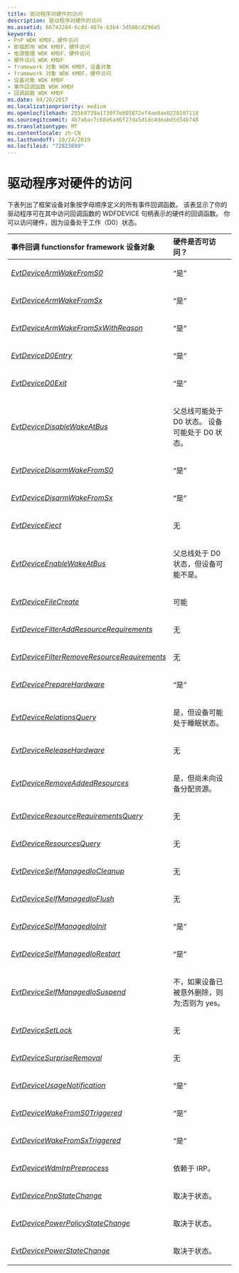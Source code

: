 ```yaml
---
title: 驱动程序对硬件的访问
description: 驱动程序对硬件的访问
ms.assetid: 66743284-6cdd-467e-b3b4-3d588cd296a5
keywords:
- PnP WDK KMDF，硬件访问
- 即插即用 WDK KMDF，硬件访问
- 电源管理 WDK KMDF，硬件访问
- 硬件访问 WDK KMDF
- framework 对象 WDK KMDF，设备对象
- framework 对象 WDK KMDF，硬件访问
- 设备对象 WDK KMDF
- 事件回调函数 WDK KMDF
- 回调函数 WDK KMDF
ms.date: 04/20/2017
ms.localizationpriority: medium
ms.openlocfilehash: 255b9739a1730f7e605872ef4ae0ae0228107118
ms.sourcegitcommit: 4b7a6ac7c68e6ad6f27da5d1dc4deabd5d34b748
ms.translationtype: MT
ms.contentlocale: zh-CN
ms.lasthandoff: 10/24/2019
ms.locfileid: "72823699"
---
```

# <a name="driver-access-to-hardware"></a>驱动程序对硬件的访问


下表列出了框架设备对象按字母顺序定义的所有事件回调函数。 该表显示了你的驱动程序可在其中访问回调函数的 WDFDEVICE 句柄表示的硬件的回调函数。 你可以访问硬件，因为设备处于工作（D0）状态。

<table>
<colgroup>
<col width="50%" />
<col width="50%" />
</colgroup>
<thead>
<tr class="header">
<th align="left">事件回调 functionsfor framework 设备对象</th>
<th align="left">硬件是否可访问？</th>
</tr>
</thead>
<tbody>
<tr class="odd">
<td align="left"><p><a href="https://docs.microsoft.com/windows-hardware/drivers/ddi/wdfdevice/nc-wdfdevice-evt_wdf_device_arm_wake_from_s0" data-raw-source="[&lt;em&gt;EvtDeviceArmWakeFromS0&lt;/em&gt;](https://docs.microsoft.com/windows-hardware/drivers/ddi/wdfdevice/nc-wdfdevice-evt_wdf_device_arm_wake_from_s0)"><em>EvtDeviceArmWakeFromS0</em></a></p></td>
<td align="left"><p>“是”</p></td>
</tr>
<tr class="even">
<td align="left"><p><a href="https://docs.microsoft.com/windows-hardware/drivers/ddi/wdfdevice/nc-wdfdevice-evt_wdf_device_arm_wake_from_sx" data-raw-source="[&lt;em&gt;EvtDeviceArmWakeFromSx&lt;/em&gt;](https://docs.microsoft.com/windows-hardware/drivers/ddi/wdfdevice/nc-wdfdevice-evt_wdf_device_arm_wake_from_sx)"><em>EvtDeviceArmWakeFromSx</em></a></p></td>
<td align="left"><p>“是”</p></td>
</tr>
<tr class="odd">
<td align="left"><p><a href="https://docs.microsoft.com/windows-hardware/drivers/ddi/wdfdevice/nc-wdfdevice-evt_wdf_device_arm_wake_from_sx_with_reason" data-raw-source="[&lt;em&gt;EvtDeviceArmWakeFromSxWithReason&lt;/em&gt;](https://docs.microsoft.com/windows-hardware/drivers/ddi/wdfdevice/nc-wdfdevice-evt_wdf_device_arm_wake_from_sx_with_reason)"><em>EvtDeviceArmWakeFromSxWithReason</em></a></p></td>
<td align="left"><p>“是”</p></td>
</tr>
<tr class="even">
<td align="left"><p><a href="https://docs.microsoft.com/windows-hardware/drivers/ddi/wdfdevice/nc-wdfdevice-evt_wdf_device_d0_entry" data-raw-source="[&lt;em&gt;EvtDeviceD0Entry&lt;/em&gt;](https://docs.microsoft.com/windows-hardware/drivers/ddi/wdfdevice/nc-wdfdevice-evt_wdf_device_d0_entry)"><em>EvtDeviceD0Entry</em></a></p></td>
<td align="left"><p>“是”</p></td>
</tr>
<tr class="odd">
<td align="left"><p><a href="https://docs.microsoft.com/windows-hardware/drivers/ddi/wdfdevice/nc-wdfdevice-evt_wdf_device_d0_exit" data-raw-source="[&lt;em&gt;EvtDeviceD0Exit&lt;/em&gt;](https://docs.microsoft.com/windows-hardware/drivers/ddi/wdfdevice/nc-wdfdevice-evt_wdf_device_d0_exit)"><em>EvtDeviceD0Exit</em></a></p></td>
<td align="left"><p>“是”</p></td>
</tr>
<tr class="even">
<td align="left"><p><a href="https://docs.microsoft.com/windows-hardware/drivers/ddi/wdfpdo/nc-wdfpdo-evt_wdf_device_disable_wake_at_bus" data-raw-source="[&lt;em&gt;EvtDeviceDisableWakeAtBus&lt;/em&gt;](https://docs.microsoft.com/windows-hardware/drivers/ddi/wdfpdo/nc-wdfpdo-evt_wdf_device_disable_wake_at_bus)"><em>EvtDeviceDisableWakeAtBus</em></a></p></td>
<td align="left"><p>父总线可能处于 D0 状态。 设备可能处于 D0 状态。</p></td>
</tr>
<tr class="odd">
<td align="left"><p><a href="https://docs.microsoft.com/windows-hardware/drivers/ddi/wdfdevice/nc-wdfdevice-evt_wdf_device_disarm_wake_from_s0" data-raw-source="[&lt;em&gt;EvtDeviceDisarmWakeFromS0&lt;/em&gt;](https://docs.microsoft.com/windows-hardware/drivers/ddi/wdfdevice/nc-wdfdevice-evt_wdf_device_disarm_wake_from_s0)"><em>EvtDeviceDisarmWakeFromS0</em></a></p></td>
<td align="left"><p>“是”</p></td>
</tr>
<tr class="even">
<td align="left"><p><a href="https://docs.microsoft.com/windows-hardware/drivers/ddi/wdfdevice/nc-wdfdevice-evt_wdf_device_disarm_wake_from_sx" data-raw-source="[&lt;em&gt;EvtDeviceDisarmWakeFromSx&lt;/em&gt;](https://docs.microsoft.com/windows-hardware/drivers/ddi/wdfdevice/nc-wdfdevice-evt_wdf_device_disarm_wake_from_sx)"><em>EvtDeviceDisarmWakeFromSx</em></a></p></td>
<td align="left"><p>“是”</p></td>
</tr>
<tr class="odd">
<td align="left"><p><a href="https://docs.microsoft.com/windows-hardware/drivers/ddi/wdfpdo/nc-wdfpdo-evt_wdf_device_eject" data-raw-source="[&lt;em&gt;EvtDeviceEject&lt;/em&gt;](https://docs.microsoft.com/windows-hardware/drivers/ddi/wdfpdo/nc-wdfpdo-evt_wdf_device_eject)"><em>EvtDeviceEject</em></a></p></td>
<td align="left"><p>无</p></td>
</tr>
<tr class="even">
<td align="left"><p><a href="https://docs.microsoft.com/windows-hardware/drivers/ddi/wdfpdo/nc-wdfpdo-evt_wdf_device_enable_wake_at_bus" data-raw-source="[&lt;em&gt;EvtDeviceEnableWakeAtBus&lt;/em&gt;](https://docs.microsoft.com/windows-hardware/drivers/ddi/wdfpdo/nc-wdfpdo-evt_wdf_device_enable_wake_at_bus)"><em>EvtDeviceEnableWakeAtBus</em></a></p></td>
<td align="left"><p>父总线处于 D0 状态，但设备可能不是。</p></td>
</tr>
<tr class="odd">
<td align="left"><p><a href="https://docs.microsoft.com/windows-hardware/drivers/ddi/wdfdevice/nc-wdfdevice-evt_wdf_device_file_create" data-raw-source="[&lt;em&gt;EvtDeviceFileCreate&lt;/em&gt;](https://docs.microsoft.com/windows-hardware/drivers/ddi/wdfdevice/nc-wdfdevice-evt_wdf_device_file_create)"><em>EvtDeviceFileCreate</em></a></p></td>
<td align="left"><p>可能</p></td>
</tr>
<tr class="even">
<td align="left"><p><a href="https://docs.microsoft.com/windows-hardware/drivers/ddi/wdffdo/nc-wdffdo-evt_wdf_device_filter_resource_requirements" data-raw-source="[&lt;em&gt;EvtDeviceFilterAddResourceRequirements&lt;/em&gt;](https://docs.microsoft.com/windows-hardware/drivers/ddi/wdffdo/nc-wdffdo-evt_wdf_device_filter_resource_requirements)"><em>EvtDeviceFilterAddResourceRequirements</em></a></p></td>
<td align="left"><p>无</p></td>
</tr>
<tr class="odd">
<td align="left"><p><a href="https://docs.microsoft.com/windows-hardware/drivers/ddi/wdffdo/nc-wdffdo-evt_wdf_device_filter_resource_requirements" data-raw-source="[&lt;em&gt;EvtDeviceFilterRemoveResourceRequirements&lt;/em&gt;](https://docs.microsoft.com/windows-hardware/drivers/ddi/wdffdo/nc-wdffdo-evt_wdf_device_filter_resource_requirements)"><em>EvtDeviceFilterRemoveResourceRequirements</em></a></p></td>
<td align="left"><p>无</p></td>
</tr>
<tr class="even">
<td align="left"><p><a href="https://docs.microsoft.com/windows-hardware/drivers/ddi/wdfdevice/nc-wdfdevice-evt_wdf_device_prepare_hardware" data-raw-source="[&lt;em&gt;EvtDevicePrepareHardware&lt;/em&gt;](https://docs.microsoft.com/windows-hardware/drivers/ddi/wdfdevice/nc-wdfdevice-evt_wdf_device_prepare_hardware)"><em>EvtDevicePrepareHardware</em></a></p></td>
<td align="left"><p>“是”</p></td>
</tr>
<tr class="odd">
<td align="left"><p><a href="https://docs.microsoft.com/windows-hardware/drivers/ddi/wdfdevice/nc-wdfdevice-evt_wdf_device_relations_query" data-raw-source="[&lt;em&gt;EvtDeviceRelationsQuery&lt;/em&gt;](https://docs.microsoft.com/windows-hardware/drivers/ddi/wdfdevice/nc-wdfdevice-evt_wdf_device_relations_query)"><em>EvtDeviceRelationsQuery</em></a></p></td>
<td align="left"><p>是，但设备可能处于睡眠状态。</p></td>
</tr>
<tr class="even">
<td align="left"><p><a href="https://docs.microsoft.com/windows-hardware/drivers/ddi/wdfdevice/nc-wdfdevice-evt_wdf_device_release_hardware" data-raw-source="[&lt;em&gt;EvtDeviceReleaseHardware&lt;/em&gt;](https://docs.microsoft.com/windows-hardware/drivers/ddi/wdfdevice/nc-wdfdevice-evt_wdf_device_release_hardware)"><em>EvtDeviceReleaseHardware</em></a></p></td>
<td align="left"><p>无</p></td>
</tr>
<tr class="odd">
<td align="left"><p><a href="https://docs.microsoft.com/windows-hardware/drivers/ddi/wdffdo/nc-wdffdo-evt_wdf_device_remove_added_resources" data-raw-source="[&lt;em&gt;EvtDeviceRemoveAddedResources&lt;/em&gt;](https://docs.microsoft.com/windows-hardware/drivers/ddi/wdffdo/nc-wdffdo-evt_wdf_device_remove_added_resources)"><em>EvtDeviceRemoveAddedResources</em></a></p></td>
<td align="left"><p>是，但尚未向设备分配资源。</p></td>
</tr>
<tr class="even">
<td align="left"><p><a href="https://docs.microsoft.com/windows-hardware/drivers/ddi/wdfpdo/nc-wdfpdo-evt_wdf_device_resource_requirements_query" data-raw-source="[&lt;em&gt;EvtDeviceResourceRequirementsQuery&lt;/em&gt;](https://docs.microsoft.com/windows-hardware/drivers/ddi/wdfpdo/nc-wdfpdo-evt_wdf_device_resource_requirements_query)"><em>EvtDeviceResourceRequirementsQuery</em></a></p></td>
<td align="left"><p>无</p></td>
</tr>
<tr class="odd">
<td align="left"><p><a href="https://docs.microsoft.com/windows-hardware/drivers/ddi/wdfpdo/nc-wdfpdo-evt_wdf_device_resources_query" data-raw-source="[&lt;em&gt;EvtDeviceResourcesQuery&lt;/em&gt;](https://docs.microsoft.com/windows-hardware/drivers/ddi/wdfpdo/nc-wdfpdo-evt_wdf_device_resources_query)"><em>EvtDeviceResourcesQuery</em></a></p></td>
<td align="left"><p>无</p></td>
</tr>
<tr class="even">
<td align="left"><p><a href="https://docs.microsoft.com/windows-hardware/drivers/ddi/wdfdevice/nc-wdfdevice-evt_wdf_device_self_managed_io_cleanup" data-raw-source="[&lt;em&gt;EvtDeviceSelfManagedIoCleanup&lt;/em&gt;](https://docs.microsoft.com/windows-hardware/drivers/ddi/wdfdevice/nc-wdfdevice-evt_wdf_device_self_managed_io_cleanup)"><em>EvtDeviceSelfManagedIoCleanup</em></a></p></td>
<td align="left"><p>无</p></td>
</tr>
<tr class="odd">
<td align="left"><p><a href="https://docs.microsoft.com/windows-hardware/drivers/ddi/wdfdevice/nc-wdfdevice-evt_wdf_device_self_managed_io_flush" data-raw-source="[&lt;em&gt;EvtDeviceSelfManagedIoFlush&lt;/em&gt;](https://docs.microsoft.com/windows-hardware/drivers/ddi/wdfdevice/nc-wdfdevice-evt_wdf_device_self_managed_io_flush)"><em>EvtDeviceSelfManagedIoFlush</em></a></p></td>
<td align="left"><p>无</p></td>
</tr>
<tr class="even">
<td align="left"><p><a href="https://docs.microsoft.com/windows-hardware/drivers/ddi/wdfdevice/nc-wdfdevice-evt_wdf_device_self_managed_io_init" data-raw-source="[&lt;em&gt;EvtDeviceSelfManagedIoInit&lt;/em&gt;](https://docs.microsoft.com/windows-hardware/drivers/ddi/wdfdevice/nc-wdfdevice-evt_wdf_device_self_managed_io_init)"><em>EvtDeviceSelfManagedIoInit</em></a></p></td>
<td align="left"><p>“是”</p></td>
</tr>
<tr class="odd">
<td align="left"><p><a href="https://docs.microsoft.com/windows-hardware/drivers/ddi/wdfdevice/nc-wdfdevice-evt_wdf_device_self_managed_io_restart" data-raw-source="[&lt;em&gt;EvtDeviceSelfManagedIoRestart&lt;/em&gt;](https://docs.microsoft.com/windows-hardware/drivers/ddi/wdfdevice/nc-wdfdevice-evt_wdf_device_self_managed_io_restart)"><em>EvtDeviceSelfManagedIoRestart</em></a></p></td>
<td align="left"><p>“是”</p></td>
</tr>
<tr class="even">
<td align="left"><p><a href="https://docs.microsoft.com/windows-hardware/drivers/ddi/wdfdevice/nc-wdfdevice-evt_wdf_device_self_managed_io_suspend" data-raw-source="[&lt;em&gt;EvtDeviceSelfManagedIoSuspend&lt;/em&gt;](https://docs.microsoft.com/windows-hardware/drivers/ddi/wdfdevice/nc-wdfdevice-evt_wdf_device_self_managed_io_suspend)"><em>EvtDeviceSelfManagedIoSuspend</em></a></p></td>
<td align="left"><p>不，如果设备已被意外删除，则为;否则为 yes。</p></td>
</tr>
<tr class="odd">
<td align="left"><p><a href="https://docs.microsoft.com/windows-hardware/drivers/ddi/wdfpdo/nc-wdfpdo-evt_wdf_device_set_lock" data-raw-source="[&lt;em&gt;EvtDeviceSetLock&lt;/em&gt;](https://docs.microsoft.com/windows-hardware/drivers/ddi/wdfpdo/nc-wdfpdo-evt_wdf_device_set_lock)"><em>EvtDeviceSetLock</em></a></p></td>
<td align="left"><p>无</p></td>
</tr>
<tr class="even">
<td align="left"><p><a href="https://docs.microsoft.com/windows-hardware/drivers/ddi/wdfdevice/nc-wdfdevice-evt_wdf_device_surprise_removal" data-raw-source="[&lt;em&gt;EvtDeviceSurpriseRemoval&lt;/em&gt;](https://docs.microsoft.com/windows-hardware/drivers/ddi/wdfdevice/nc-wdfdevice-evt_wdf_device_surprise_removal)"><em>EvtDeviceSurpriseRemoval</em></a></p></td>
<td align="left"><p>无</p></td>
</tr>
<tr class="odd">
<td align="left"><p><a href="https://docs.microsoft.com/windows-hardware/drivers/ddi/wdfdevice/nc-wdfdevice-evt_wdf_device_usage_notification" data-raw-source="[&lt;em&gt;EvtDeviceUsageNotification&lt;/em&gt;](https://docs.microsoft.com/windows-hardware/drivers/ddi/wdfdevice/nc-wdfdevice-evt_wdf_device_usage_notification)"><em>EvtDeviceUsageNotification</em></a></p></td>
<td align="left"><p>“是”</p></td>
</tr>
<tr class="even">
<td align="left"><p><a href="https://docs.microsoft.com/windows-hardware/drivers/ddi/wdfdevice/nc-wdfdevice-evt_wdf_device_wake_from_s0_triggered" data-raw-source="[&lt;em&gt;EvtDeviceWakeFromS0Triggered&lt;/em&gt;](https://docs.microsoft.com/windows-hardware/drivers/ddi/wdfdevice/nc-wdfdevice-evt_wdf_device_wake_from_s0_triggered)"><em>EvtDeviceWakeFromS0Triggered</em></a></p></td>
<td align="left"><p>“是”</p></td>
</tr>
<tr class="odd">
<td align="left"><p><a href="https://docs.microsoft.com/windows-hardware/drivers/ddi/wdfdevice/nc-wdfdevice-evt_wdf_device_wake_from_sx_triggered" data-raw-source="[&lt;em&gt;EvtDeviceWakeFromSxTriggered&lt;/em&gt;](https://docs.microsoft.com/windows-hardware/drivers/ddi/wdfdevice/nc-wdfdevice-evt_wdf_device_wake_from_sx_triggered)"><em>EvtDeviceWakeFromSxTriggered</em></a></p></td>
<td align="left"><p>“是”</p></td>
</tr>
<tr class="even">
<td align="left"><p><a href="https://docs.microsoft.com/windows-hardware/drivers/ddi/wdfdevice/nc-wdfdevice-evt_wdfdevice_wdm_irp_preprocess" data-raw-source="[&lt;em&gt;EvtDeviceWdmIrpPreprocess&lt;/em&gt;](https://docs.microsoft.com/windows-hardware/drivers/ddi/wdfdevice/nc-wdfdevice-evt_wdfdevice_wdm_irp_preprocess)"><em>EvtDeviceWdmIrpPreprocess</em></a></p></td>
<td align="left"><p>依赖于 IRP。</p></td>
</tr>
<tr class="odd">
<td align="left"><p><a href="https://docs.microsoft.com/windows-hardware/drivers/ddi/wdfdevice/nc-wdfdevice-evt_wdf_device_pnp_state_change_notification" data-raw-source="[&lt;em&gt;EvtDevicePnpStateChange&lt;/em&gt;](https://docs.microsoft.com/windows-hardware/drivers/ddi/wdfdevice/nc-wdfdevice-evt_wdf_device_pnp_state_change_notification)"><em>EvtDevicePnpStateChange</em></a></p></td>
<td align="left"><p>取决于状态。</p></td>
</tr>
<tr class="even">
<td align="left"><p><a href="https://docs.microsoft.com/windows-hardware/drivers/ddi/wdfdevice/nc-wdfdevice-evt_wdf_device_power_policy_state_change_notification" data-raw-source="[&lt;em&gt;EvtDevicePowerPolicyStateChange&lt;/em&gt;](https://docs.microsoft.com/windows-hardware/drivers/ddi/wdfdevice/nc-wdfdevice-evt_wdf_device_power_policy_state_change_notification)"><em>EvtDevicePowerPolicyStateChange</em></a></p></td>
<td align="left"><p>取决于状态。</p></td>
</tr>
<tr class="odd">
<td align="left"><p><a href="https://docs.microsoft.com/windows-hardware/drivers/ddi/wdfdevice/nc-wdfdevice-evt_wdf_device_power_state_change_notification" data-raw-source="[&lt;em&gt;EvtDevicePowerStateChange&lt;/em&gt;](https://docs.microsoft.com/windows-hardware/drivers/ddi/wdfdevice/nc-wdfdevice-evt_wdf_device_power_state_change_notification)"><em>EvtDevicePowerStateChange</em></a></p></td>
<td align="left"><p>取决于状态。</p></td>
</tr>
</tbody>
</table>

 

 

 






